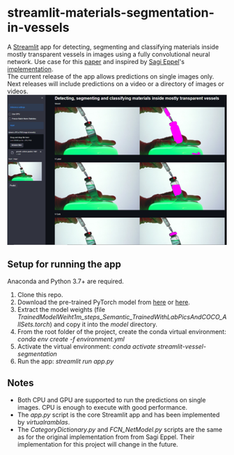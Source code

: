 # streamlit-materials-segmentation-in-vessels
A [Streamlit](https://streamlit.io/) app for detecting, segmenting and classifying materials inside mostly transparent vessels in images using a fully convolutional neural network. Use case for this [paper](https://chemrxiv.org/articles/Computer_Vision_for_Recognition_of_Materials_and_Vessels_in_Chemistry_Lab_Settings_and_the_Vector-LabPics_Dataset/11930004) and inspired by [Sagi Eppel](https://scholar.google.co.il/citations?user=Ifl1aB0AAAAJ&hl=en)'s [implementation](https://github.com/virtualramblas/Detecting-and-segmenting-and-classifying-materials-inside-vessels-in-images-using-convolutional-net).  
The current release of the app allows predictions on single images only. Next releases will include predictions on a video or a directory of images or videos.  
![The app UI](demo-image.png)  
## Setup for running the app
Anaconda and Python 3.7+ are required.  
1. Clone this repo. 
2. Download the pre-trained PyTorch model from [here](https://zenodo.org/record/3697767) or [here](https://drive.google.com/file/d/1wWGPoa7aKBlvml6Awe4AzJUbNlR72K6X/view?usp=sharing).
3. Extract the model weights (file *TrainedModelWeiht1m_steps_Semantic_TrainedWithLabPicsAndCOCO_AllSets.torch*) and copy it into the *model* directory. 
4. From the root folder of the project, create the conda virtual environment: *conda env create -f environment.yml*  
5. Activate the virtual environment: *conda activate streamlit-vessel-segmentation*  
6. Run the app: *streamlit run app.py*  
## Notes
- Both CPU and GPU are supported to run the predictions on single images. CPU is enough to execute with good performance.  
- The *app.py* script is the core Streamlit app and has been implemented by *virtualramblas*.
- The *CategoryDictionary.py* and *FCN_NetModel.py* scripts are the same as for the original implementation from from Sagi Eppel. Their implementation for this project will change in the future.  

